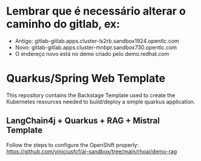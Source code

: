 # Lembrar que é necessário alterar o caminho do gitlab, ex:
- Antigo: gitlab-gitlab.apps.cluster-ls2rb.sandbox1924.opentlc.com
- Novo: gitlab-gitlab.apps.cluster-mnbpr.sandbox730.opentlc.com
- O endereço novo está no demo criado pelo demo.redhat.com


# Quarkus/Spring Web Template

This repository contains the Backstage Template used to create the Kubernetes resources needed to build/deploy a simple quarkus application.

## LangChain4j + Quarkus + RAG + Mistral Template

Follow the steps to configure the OpenShift properly: https://github.com/viniciusfcf/ai-sandbox/tree/main/rhoai/demo-rag

